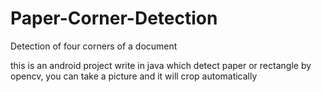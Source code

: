 # Paper-Corner-Detection
Detection of four corners of a document

this is an android project write in java which detect paper or rectangle by opencv, you can take a picture and it will crop automatically 
